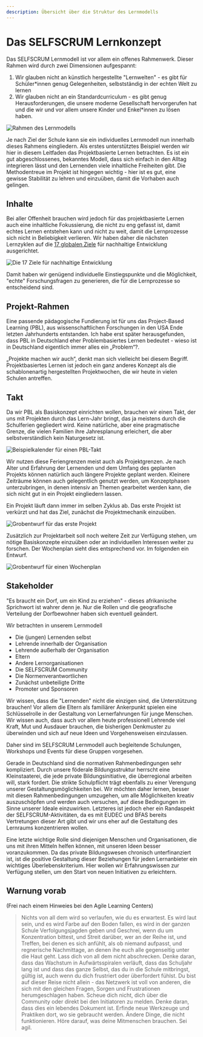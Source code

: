 ```yaml
---
description: Übersicht über die Struktur des Lernmodells
---
```


# Das SELFSCRUM Lernkonzept

Das SELFSCRUM Lernmodell ist vor allem ein offenes Rahmenwerk. Dieser Rahmen wird durch zwei Dimensionen aufgespannt:

1. Wir glauben nicht an künstlich hergestellte "Lernwelten" - es gibt für Schüler\*innen genug Gelegenheiten, selbstständig in der echten Welt zu lernen
2. Wir glauben nicht an ein Standardcurriculum - es gibt genug Herausforderungen, die unsere moderne Gesellschaft hervorgerufen hat und die wir und vor allem unsere Kinder und Enkel\*innen zu lösen haben.

![Rahmen des Lernmodells](../.gitbook/assets/rahmen.png)

Je nach Ziel der Schule kann sie ein individuelles Lernmodell nun innerhalb dieses Rahmens eingliedern. Als erstes unterstütztes Beispiel werden wir hier in diesem Leitfaden das Projektbasierte Lernen betrachten. Es ist ein gut abgeschlossenes, bekanntes Modell, dass sich einfach in den Alltag integrieren lässt und den Lernenden viele inhaltliche Freiheiten gibt. Die Methodentreue im Projekt ist hingegen wichtig - hier ist es gut, eine gewisse Stabilität zu lehren und einzuüben, damit die Vorhaben auch gelingen.

## Inhalte

Bei aller Offenheit brauchen wird jedoch für das projektbasierte Lernen auch eine inhaltliche Fokussierung, die nicht zu eng gefasst ist, damit echtes Lernen entstehen kann und nicht zu weit, damit die Lernprozesse sich nicht in Beliebigkeit verlieren. Wir haben daher die nächsten Lernzyklen auf die [17 globalen Ziele](https://17ziele.de/) für nachhaltige Entwicklung ausgerichtet.

![Die 17 Ziele f&#xFC;r nachhaltige Entwicklung](../.gitbook/assets/grafik.png)

Damit haben wir genügend individuelle Einstiegspunkte und die Möglichkeit, "echte" Forschungsfragen zu generieren, die für die Lernprozesse so entscheidend sind.

## Projekt-Rahmen

Eine passende pädagogische Fundierung ist für uns das Project-Based Learning \(PBL\), aus wissenschaftlichen Forschungen in den USA Ende letzten Jahrhunderts entstanden. Ich habe erst später herausgefunden, dass PBL in Deutschland eher Problembasiertes Lernen bedeutet - wieso ist in Deutschland eigentlich immer alles ein „Problem“?.

„Projekte machen wir auch“, denkt man sich vielleicht bei diesem Begriff. Projektbasiertes Lernen ist jedoch ein ganz anderes Konzept als die schablonenartig hergestellten Projektwochen, die wir heute in vielen Schulen antreffen.

## Takt

Da wir PBL als Basiskonzept einrichten wollen, brauchen wir einen Takt, der uns mit Projekten durch das Lern-Jahr bringt, das ja meistens durch die Schulferien gegliedert wird. Keine natürliche, aber eine pragmatische Grenze, die vielen Familien ihre Jahresplanung erleichert, die aber selbstverständlich kein Naturgesetz ist.

![Beispielkalender f&#xFC;r einen PBL-Takt](../.gitbook/assets/kalender.png)

Wir nutzen diese Feriengrenzen meist auch als Projektgrenzen. Je nach Alter und Erfahrung der Lernenden und dem Umfang des geplanten Projekts können natürlich auch längere Projekte geplant werden. Kleinere Zeiträume können auch gelegentlich genutzt werden, um Konzeptphasen unterzubringen, in denen intensiv an Themen gearbeitet werden kann, die sich nicht gut in ein Projekt eingliedern lassen.

Ein Projekt läuft dann immer im selben Zyklus ab. Das erste Projekt ist verkürzt und hat das Ziel, zunächst die Projektmechanik einzuüben.

![Grobentwurf f&#xFC;r das erste Projekt](../.gitbook/assets/project_structure.png)

Zusätzlich zur Projektarbeit soll noch weitere Zeit zur Verfügung stehen, um nötige Basiskonzepte einzuüben oder an individuellen Interessen weiter zu forschen. Der Wochenplan sieht dies entsprechend vor. Im folgenden ein Entwurf.

![Grobentwurf f&#xFC;r einen Wochenplan](../.gitbook/assets/wochenplan.png)

## Stakeholder

"Es braucht ein Dorf, um ein Kind zu erziehen" - dieses afrikanische Sprichwort ist wahrer denn je. Nur die Rollen und die geografische Verteilung der Dorfbewohner haben sich eventuell geändert.

Wir betrachten in unserem Lernmodell

* Die \(jungen\) Lernenden selbst
* Lehrende innerhalb der Organisation
* Lehrende außerhalb der Organisation
* Eltern
* Andere Lernorganisationen
* Die SELFSCRUM Community
* Die Normenverantwortlichen
* Zunächst unbeteiligte Dritte
* Promoter und Sponsoren

Wir wissen, dass die "Lernenden" nicht die einzigen sind, die Unterstützung brauchen! Vor allem die Eltern als familiärer Ankerpunkt spielen eine Schlüsselrolle in der Gestaltung von Lernerfahrungen für junge Menschen. Wir wissen auch, dass auch vor allem heute professionell Lehrende viel Kraft, Mut und Ausdauer brauchen, die bisherigen Denkmuster zu überwinden und sich auf neue Ideen und Vorgehensweisen einzulassen.

Daher sind im SELFSCRUM Lernmodell auch begleitende Schulungen, Workshops und Events für diese Gruppen vorgesehen.

Gerade in Deutschland sind die normativen Rahmenbedingungen sehr kompliziert. Durch unsere föderale Bildungsstruktur herrscht eine Kleinstaaterei, die jede private Bildungsinitiative, die überregional arbeiten will, stark fordert. Die strikte Schulpflicht trägt ebenfalls zu einer Verengung unserer Gestaltungsmöglichkeiten bei. Wir möchten daher lernen, besser mit diesen Rahmenbedingungen umzugehen, um alle Möglichkeiten kreativ auszuschöpfen und werden auch versuchen, auf diese Bedingungen im Sinne unserer Ideale einzuwirken. Letzteres ist jedoch eher ein Randaspekt der SELFSCRUM-Aktivitäten, da es mit EUDEC und BFAS bereits Vertretungen dieser Art gibt und wir uns eher auf die Gestaltung des Lernraums konzentrieren wollen.

Eine letzte wichtige Rolle sind diejenigen Menschen und Organisationen, die uns mit ihren Mitteln helfen können, mit unseren Ideen besser voranzukommen. Da das private Bildungswesen chronisch unterfinanziert ist, ist die positive Gestaltung dieser Beziehungen für jeden Lernanbieter ein wichtiges Überlebenskriterium. Hier wollen wir Erfahrungswissen zur Verfügung stellen, um den Start von neuen Initiativen zu erleichtern.

## Warnung vorab

\(Frei nach einem Hinweies bei den Agile Learning Centers\)

> Nichts von all dem wird so verlaufen, wie du es erwartest. Es wird laut sein, und es wird Farbe auf den Boden fallen, es wird in der ganzen Schule Verfolgungsjagden geben und Geschrei, wenn du um Konzentration bittest, und Streit darüber, wer an der Reihe ist, und Treffen, bei denen es sich anfühlt, als ob niemand aufpasst, und regnerische Nachmittage, an denen ihe euch alle gegenseitig unter die Haut geht. Lass dich von all dem nicht abschrecken. Denke daran, dass das Wachstum in Aufwärtsspiralen verläuft, dass das Schuljahr lang ist und dass das ganze Selbst, das du in die Schule mitbringst, gültig ist, auch wenn du dich frustriert oder überfordert fühlst. Du bist auf dieser Reise nicht allein - das Netzwerk ist voll von anderen, die sich mit den gleichen Fragen, Sorgen und Frustrationen herumgeschlagen haben. Scheue dich nicht, dich über die Community oder direkt bei den Initiatoren zu melden. Denke daran, dass dies ein lebendes Dokument ist. Erfinde neue Werkzeuge und Praktiken dort, wo sie gebraucht werden. Ändere Dinge, die nicht funktionieren. Höre darauf, was deine Mitmenschen brauchen. Sei agil.

